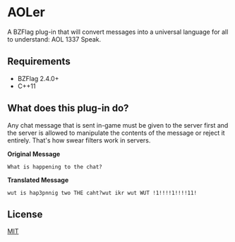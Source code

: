 # AOLer

A BZFlag plug-in that will convert messages into a universal language for all to understand: AOL 1337 Speak.

## Requirements

- BZFlag 2.4.0+
- C++11

## What does this plug-in do?

Any chat message that is sent in-game must be given to the server first and the server is allowed to manipulate the contents of the message or reject it entirely. That's how swear filters work in servers.

**Original Message**

```
What is happening to the chat?
```

**Translated Message**

```
wut is hap3pnnig two THE caht?wut ikr wut WUT !1!!!!1!!!!11!
```

## License

[MIT](./LICENSE.md)

